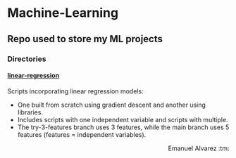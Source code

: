 # Machine-Learning

## Repo used to store my ML projects

### Directories

#### [linear-regression](./linear-regression/README.md)
Scripts incorporating linear regression models: 
 - One built from scratch using gradient descent and another using libraries.
 - Includes scripts with one independent variable and scripts with multiple.
 - The try-3-features branch uses 3 features, while the main branch uses 5 features (features = independent variables).

<p align="right">Emanuel Alvarez :tm: </p>
